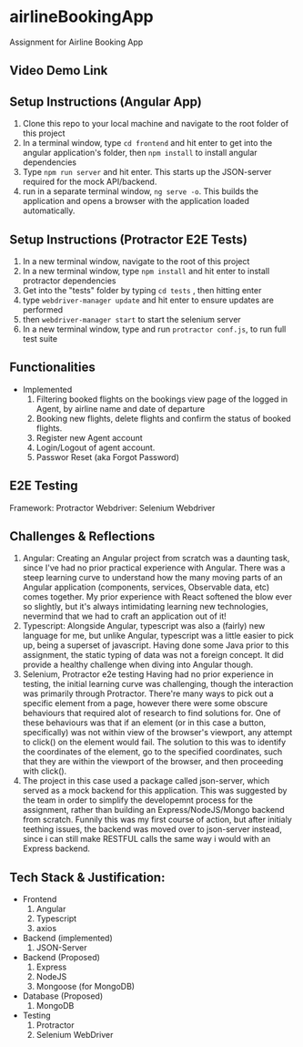 # airlineBookingApp

Assignment for Airline Booking App

## Video Demo Link

## Setup Instructions (Angular App)

1. Clone this repo to your local machine and navigate to the root folder of this project
2. In a terminal window, type `cd frontend` and hit enter to get into the angular application's folder, then `npm install` to install angular dependencies
3. Type `npm run server` and hit enter. This starts up the JSON-server required for the mock API/backend.
4. run in a separate terminal window, `ng serve -o`. This builds the application and opens a browser with the application loaded automatically.

## Setup Instructions (Protractor E2E Tests)

1. In a new terminal window, navigate to the root of this project
2. In a new terminal window, type `npm install` and hit enter to install protractor dependencies
3. Get into the "tests" folder by typing `cd tests` , then hitting enter
4. type `webdriver-manager update` and hit enter to ensure updates are performed
5. then `webdriver-manager start` to start the selenium server
6. In a new terminal window, type and run `protractor conf.js`, to run full test suite

## Functionalities

- Implemented
  1. Filtering booked flights on the bookings view page of the logged in Agent, by airline name and date of departure
  2. Booking new flights, delete flights and confirm the status of booked flights.
  3. Register new Agent account
  4. Login/Logout of agent account.
  5. Passwor Reset (aka Forgot Password)

## E2E Testing

Framework: Protractor
Webdriver: Selenium Webdriver

## Challenges & Reflections

1. Angular:
   Creating an Angular project from scratch was a daunting task, since I've had no prior practical experience with Angular.
   There was a steep learning curve to understand how the many moving parts of an Angular application (components, services, Observable data, etc) comes together.
   My prior experience with React softened the blow ever so slightly, but it's always intimidating learning new technologies, nevermind that we had to craft an application
   out of it!
2. Typescript:
   Alongside Angular, typescript was also a (fairly) new language for me, but unlike Angular, typescript was a little easier to pick up, being a superset of javascript.
   Having done some Java prior to this assignment, the static typing of data was not a foreign concept. It did provide a healthy challenge when diving into Angular though.
3. Selenium, Protractor e2e testing
   Having had no prior experience in testing, the initial learning curve was challenging, though the interaction was primarily through Protractor. There're many ways to pick out a specific element from a page, however there were some obscure behaviours that required alot of research to find solutions for. One of these behaviours was that if an element (or in this case a button, specifically) was not within view of the browser's viewport, any attempt to click() on the element would fail. The solution to this was to identify the coordinates of the element, go to the specified coordinates, such that they are within the viewport of the browser, and then proceeding with click().
4. The project in this case used a package called json-server, which served as a mock backend for this application. This was suggested by the team in order to simplify the developemnt process for the assignment, rather than building an Express/NodeJS/Mongo backend from scratch. Funnily this was my first course of action, but after initialy teething issues, the backend was moved over to json-server instead, since i can still make RESTFUL calls the same way i would with an Express backend.

## Tech Stack & Justification:

- Frontend
  1. Angular
  2. Typescript
  3. axios
- Backend (implemented)
  1. JSON-Server
- Backend (Proposed)
  1. Express
  2. NodeJS
  3. Mongoose (for MongoDB)
- Database (Proposed)
  1. MongoDB
- Testing
  1. Protractor
  2. Selenium WebDriver
